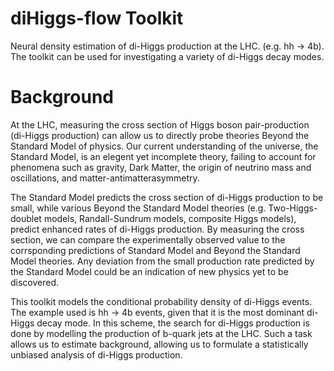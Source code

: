 # diHiggs-flow Toolkit

Neural density estimation of di-Higgs production at the LHC. (e.g. hh -> 4b). The toolkit can be used for investigating a variety of di-Higgs decay modes.

# Background 

At the LHC, measuring the cross section of Higgs boson pair-production (di-Higgs production) can allow us to directly probe theories Beyond the Standard Model of physics. Our current understanding of the universe, the Standard Model, is an elegent yet incomplete theory, failing to account for phenomena such as gravity, Dark  Matter, the origin of neutrino mass and oscillations, and matter-antimatterasymmetry.

The Standard Model predicts the cross section of di-Higgs production to be small, while various Beyond the Standard Model theories (e.g. Two-Higgs-doublet models, Randall-Sundrum models, composite Higgs models), predict enhanced rates of di-Higgs production. By measuring the cross section, we can compare the experimentally observed value to the corrsponding predictions of Standard Model and Beyond the Standard Model theories. Any deviation from the small production rate predicted by the Standard Model could be an indication of new physics yet to be discovered.

This toolkit models the conditional probability density of di-Higgs events. The example used is hh -> 4b events, given that it is the most dominant di-Higgs decay mode. In this scheme, the search for di-Higgs production is done by modelling the production of b-quark jets at the LHC. Such a task allows us to estimate background, allowing us to formulate a statistically unbiased analysis of di-Higgs production.

